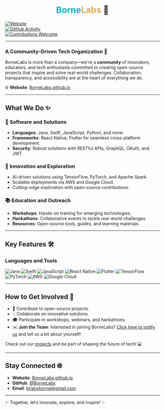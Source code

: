 <div align="center">
  <h1>
    <b>
      <span style="color:#10afc2;">Borne</span><span style="color:#dfac51;">Labs</span>
    </b>
    🚀
  </h1>
</div>

[![Website](https://img.shields.io/badge/Website-Visit%20Here-blue)](https://bornelabs.github.io)  
[![GitHub Activity](https://img.shields.io/github/last-commit/BorneLabs/bornelabs.github.io)](https://github.com/BorneLabs)  
[![Contributions Welcome](https://img.shields.io/badge/Contributions-Welcome-brightgreen)](https://github.com/BorneLabs)  

---

### **A Community-Driven Tech Organization** 🤝  
BorneLabs is more than a company—we're a **community** of innovators, educators, and tech enthusiasts committed to creating open-source projects that inspire and solve real-world challenges. Collaboration, transparency, and accessibility are at the heart of everything we do. 

🌐 **Website**: [BorneLabs.github.io](https://bornelabs.github.io)

---

## **What We Do** ✨

### 🌟 **Software and Solutions**
- **Languages**: Java, Swift, JavaScript, Python, and more.
- **Frameworks**: React Native, Flutter for seamless cross-platform development.
- **Security**: Robust solutions with RESTful APIs, GraphQL, OAuth, and JWT.

### 🤖 **Innovation and Exploration**
- AI-driven solutions using TensorFlow, PyTorch, and Apache Spark.
- Scalable deployments via AWS and Google Cloud.
- Cutting-edge exploration with open-source contributions.

### 📚 **Education and Outreach**
- **Workshops**: Hands-on training for emerging technologies.
- **Hackathons**: Collaborative events to tackle real-world challenges.
- **Resources**: Open-source tools, guides, and learning materials.

---

## **Key Features** 🛠️

### **Languages and Tools**  
![Java](https://img.shields.io/badge/Code-Java-007396?style=for-the-badge&logo=java&logoColor=white)
![Swift](https://img.shields.io/badge/Code-Swift-FA7343?style=for-the-badge&logo=swift&logoColor=white)
![JavaScript](https://img.shields.io/badge/Code-JavaScript-F7DF1E?style=for-the-badge&logo=javascript&logoColor=black)
![React Native](https://img.shields.io/badge/Framework-React%20Native-61DAFB?style=for-the-badge&logo=react&logoColor=black)
![Flutter](https://img.shields.io/badge/Framework-Flutter-02569B?style=for-the-badge&logo=flutter&logoColor=white)
![TensorFlow](https://img.shields.io/badge/AI-TensorFlow-FF6F00?style=for-the-badge&logo=tensorflow&logoColor=white)
![PyTorch](https://img.shields.io/badge/AI-PyTorch-EE4C2C?style=for-the-badge&logo=pytorch&logoColor=white)
![AWS](https://img.shields.io/badge/Cloud-AWS-232F3E?style=for-the-badge&logo=amazon-aws&logoColor=white)
![Google Cloud](https://img.shields.io/badge/Cloud-Google%20Cloud-4285F4?style=for-the-badge&logo=google-cloud&logoColor=white)

---

## **How to Get Involved** 🌟

- 🌱 Contribute to open-source projects.
- 💡 Collaborate on innovative solutions.
- 🎓 Participate in workshops, webinars, and hackathons.
- ✉️ **Join the Team**: Interested in joining BorneLabs? [Click here to notify us](mailto:brianxborne@gmail.com?subject=Join%20BorneLabs%20Team&body=Hello,%20I%20am%20interested%20in%20joining%20the%20team.%20Please%20let%20me%20know%20the%20next%20steps!) and tell us a bit about yourself!

Check out our [projects](https://github.com/BorneLabs) and be part of shaping the future of tech! 💻

---

## **Stay Connected** 🌐

- **Website**: [BorneLabs.github.io](https://bornelabs.github.io)
- **GitHub**: [@BorneLabs](https://github.com/BorneLabs)
- **Email**: [brianxborne@gmail.com](mailto:brianxborne@gmail.com)

---

✨ Together, let’s innovate, explore, and inspire! ✨
